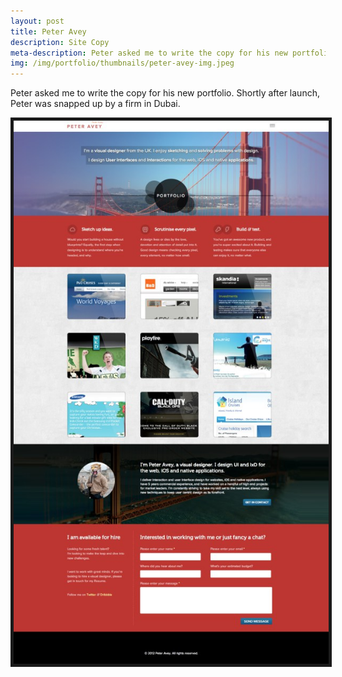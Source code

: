 ```yaml
---
layout: post
title: Peter Avey
description: Site Copy
meta-description: Peter asked me to write the copy for his new portfolio. Shortly after launch, Peter was snapped up by a firm in Dubai.
img: /img/portfolio/thumbnails/peter-avey-img.jpeg
---
```


Peter asked me to write the copy for his new portfolio. Shortly after launch, Peter was snapped up by a firm in Dubai.

<img src="/img/portfolio/Peter-Avey-Visual-Designer-Portsmouth-Web-Design.jpg" border="5 #666">
 